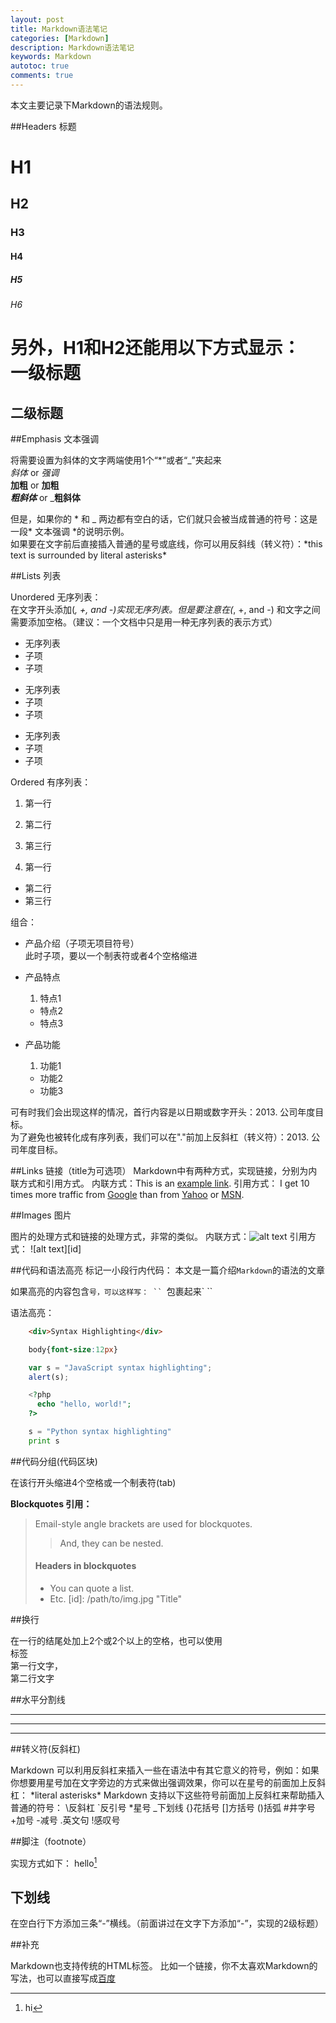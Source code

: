```yaml
---
layout: post
title: Markdown语法笔记
categories: [Markdown]
description: Markdown语法笔记
keywords: Markdown
autotoc: true
comments: true
---
```


本文主要记录下Markdown的语法规则。

##Headers 标题      

#  H1
##  H2
###  H3
####  H4
#####  H5
######  H6

另外，H1和H2还能用以下方式显示：      
一级标题   
===
 
二级标题    
---     

##Emphasis 文本强调

将需要设置为斜体的文字两端使用1个“*”或者“_”夹起来       
*斜体* or _强调_    
**加粗** or __加粗__    
***粗斜体*** or ___粗斜体__   
 
但是，如果你的 * 和 _ 两边都有空白的话，它们就只会被当成普通的符号：这是一段* 文本强调 *的说明示例。    
如果要在文字前后直接插入普通的星号或底线，你可以用反斜线（转义符）：\*this text is surrounded by literal asterisks\*    

##Lists 列表

Unordered 无序列表：    
在文字开头添加(*, +, and -)实现无序列表。但是要注意在(*, +, and -) 和文字之间需要添加空格。（建议：一个文档中只是用一种无序列表的表示方式）                 
* 无序列表        
* 子项         
* 子项           
  
+ 无序列表      
+ 子项          
+ 子项           
 
- 无序列表         
- 子项         
- 子项       
 
Ordered 有序列表：        
1. 第一行        
2. 第二行      
3. 第三行       
  
1. 第一行         
- 第二行        
- 第三行            
 
组合：           
* 产品介绍（子项无项目符号）         
    此时子项，要以一个制表符或者4个空格缩进           
 
* 产品特点           
    1. 特点1         
    - 特点2         
    - 特点3           
* 产品功能           
    1. 功能1            
    - 功能2         
    - 功能3             
 
可有时我们会出现这样的情况，首行内容是以日期或数字开头：2013. 公司年度目标。            
为了避免也被转化成有序列表，我们可以在"."前加上反斜杠（转义符）：2013\. 公司年度目标。          

##Links 链接（title为可选项）
Markdown中有两种方式，实现链接，分别为内联方式和引用方式。
内联方式：This is an [example link](http://example.com/).
引用方式：
I get 10 times more traffic from [Google][1] than from [Yahoo][2] or [MSN][3].  

[1]: http://google.com/        "Google" 
[2]: http://search.yahoo.com/  "Yahoo Search" 
[3]: http://search.msn.com/    "MSN Search"  


##Images 图片

图片的处理方式和链接的处理方式，非常的类似。
内联方式：![alt text](/path/to/img.jpg "Title")
引用方式：
![alt text][id] 

##代码和语法高亮
标记一小段行内代码：
本文是一篇介绍`Markdown`的语法的文章
 
如果高亮的内容包含`号，可以这样写：
`` `包裹起来` ``
 
语法高亮：
```html
    <div>Syntax Highlighting</div>
```
```css
    body{font-size:12px}
```
 
```javascript
    var s = "JavaScript syntax highlighting";
    alert(s);
```
```php
    <?php
      echo "hello, world!";
    ?>
```
```python
    s = "Python syntax highlighting"
    print s
```

##代码分组(代码区块)

在该行开头缩进4个空格或一个制表符(tab)
 
<strong>Blockquotes 引用：</strong>
> Email-style angle brackets
> are used for blockquotes.
> > And, they can be nested.
> #### Headers in blockquotes
> * You can quote a list.
> * Etc.
[id]: /path/to/img.jpg "Title"


##换行

在一行的结尾处加上2个或2个以上的空格，也可以使用</br>标签</br>
第一行文字，</br>
第二行文字</br>

##水平分割线

***
* * *
- - -

##转义符(反斜杠)

Markdown 可以利用反斜杠来插入一些在语法中有其它意义的符号，例如：如果你想要用星号加在文字旁边的方式来做出强调效果，你可以在星号的前面加上反斜杠：
\*literal asterisks\*
Markdown 支持以下这些符号前面加上反斜杠来帮助插入普通的符号：
\反斜杠  `反引号  *星号  _下划线  {}花括号  []方括号  ()括弧  #井字号  +加号  -减号  .英文句 !感叹号

##脚注（footnote）

实现方式如下：
hello[^hello]


[^hello]: hi

##  下划线
在空白行下方添加三条“-”横线。（前面讲过在文字下方添加“-”，实现的2级标题）


##补充

Markdown也支持传统的HTML标签。
比如一个链接，你不太喜欢Markdown的写法，也可以直接写成<a href="http://www.baidu.com">百度</a>




